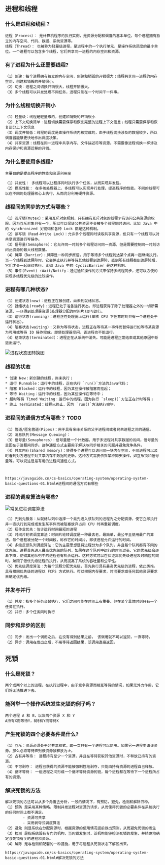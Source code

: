 ## 进程和线程

### 什么是进程和线程？

```
进程（Process）： 是计算机程序的执行实例，是资源分配和调度的基本单位，每个进程拥有独立的内存空间、代码、数据、系统资源等。
线程（Thread）： 也被称为轻量级进程，是进程中的一个执行单元，是操作系统调度的最小单位。一个进程可以包含多个线程，它们共享同一进程的内存空间和资源。
```

### 有了进程为什么还需要线程?

```
（1）创建：每个进程拥有独立的内存空间，创建和销毁的开销很大；线程共享同一进程的内存空间，创建和销毁的开销很小。
（2）切换：进程之间切换开销很大，线程开销很大。
（3）多个线程可以并发处理不同任务，进程只能在一个时间干一件事。
```

### 为什么线程切换开销小

```
（1）轻量级：线程是轻量级的，创建和销毁的开销很小
（2）上下文切换简单：进程切换需要保存和恢复完整的进程上下文信息；线程只需要保存和恢复部分上下文信息
（3）调度开销低：线程的调度是由操作系统内核完成的，由于线程切换涉及的数据较少，所以调度器能够更快地作出调度决策。
（4）共享资源：线程在同一进程中共享内存、文件描述符等资源，不需要像进程切换一样涉及内存保护和资源迁移的开销。
```

### 为什么要使用多线程?

```
主要目的是提高程序的性能和资源利用率

（1）并发性： 多线程可以让程序同时执行多个任务，从而实现并发性。
（2）提高性能： 在多核处理器上，多线程可以实现并行处理，提高程序的性能。不同的线程可以在不同的处理器核心上执行，从而充分利用硬件资源。
```

### 线程间的同步的方式有哪些？

```
（1）互斥锁(Mutex)：采用互斥对象机制，只有拥有互斥对象的线程才有访问公共资源的权限。因为互斥对象只有一个，所以可以保证公共资源不会被多个线程同时访问。比如 Java 中的 synchronized 关键词和各种 Lock 都是这种机制。
（2）读写锁（Read-Write Lock）：允许多个线程同时读取共享资源，但只有一个线程可以对共享资源进行写操作。
（3）信号量(Semaphore)：它允许同一时刻多个线程访问同一资源，但是需要控制同一时刻访问此资源的最大线程数量。
（4）屏障（Barrier）：屏障是一种同步原语，用于等待多个线程到达某个点再一起继续执行。当一个线程到达屏障时，它会停止执行并等待其他线程到达屏障，直到所有线程都到达屏障后，它们才会一起继续执行。比如 Java 中的 CyclicBarrier 是这种机制。
（5）事件(Event) :Wait/Notify：通过通知操作的方式来保持多线程同步，还可以方便的实现多线程优先级的比较操作。
```

### 进程有哪几种状态?

```
（1）创建状态(new)：进程正在被创建，尚未到就绪状态。
（2）就绪状态(ready)：进程已处于准备运行状态，即进程获得了除了处理器之外的一切所需资源，一旦得到处理器资源(处理器分配的时间片)即可运行。
（3）运行状态(running)：进程正在处理器上运行(单核 CPU 下任意时刻只有一个进程处于运行状态)。
（4）阻塞状态(waiting)：又称为等待状态，进程正在等待某一事件而暂停运行如等待某资源为可用或等待 IO 操作完成。即使处理器空闲，该进程也不能运行。
（4）结束状态(terminated)：进程正在从系统中消失。可能是进程正常结束或其他原因中断退出运行。
```

![进程状态图转换图](https://cdn.jsdelivr.net/gh/iamk123/typora@main/uPic/2023/08/14/15050016919967001691996700622uoyTCP-state-transition-of-process.png)

### 线程的状态

```
* 创建 New：新创建的线程，尚未执行；
* 运行 Runnable：运行中的线程，正在执行 `run()`方法的Java代码；
* 阻塞 Blocked：运行中的线程，因为某些操作被阻塞而挂起；
* 等待 Waiting：运行中的线程，因为某些操作在等待中；
* 超时等待 Timed Waiting：运行中的线程，因为执行 `sleep()`方法正在计时等待；
* 终止 Terminated：线程已终止，因为 `run()`方法执行完毕。
```



### 进程间的通信方式有哪些？ TODO

```
（1）管道/匿名管道(Pipes)：用于具有亲缘关系的父子进程间或者兄弟进程之间的通信。
（2）消息队列(Message Queuing)：
（3）信号量(Semaphores)：信号量是一个计数器，用于多进程对共享数据的访问，信号量的意图在于进程间同步。这种通信方式主要用于解决与同步相关的问题并避免竞争条件。
（4）共享内存(Shared memory)：使得多个进程可以访问同一块内存空间，不同进程可以及时看到对方进程中对共享内存中数据的更新。这种方式需要依靠某种同步操作，如互斥锁和信号量等。可以说这是最有用的进程间通信方式。



https://javaguide.cn/cs-basics/operating-system/operating-system-basic-questions-01.html#进程间的通信方式有哪些
```

### 进程的调度算法有哪些?

![常见进程调度算法](https://cdn.jsdelivr.net/gh/iamk123/typora@main/uPic/2023/08/14/15214316919977031691997703371xS8YPO-scheduling-algorithms-of-process.png)

```
（1）先到先服务：从就绪队列中选择一个最先进入该队列的进程为之分配资源，使它立即执行并一直执行到完成或发生某事件而被阻塞放弃占用 CPU 时再重新调度。
（2）短作业优先：估计运行时间最短的进程
（3）时间片轮转调度算法：时间片轮转调度是一种最古老，最简单，最公平且使用最广的算法。每个进程被分配一个时间段，称作它的时间片，即该进程允许运行的时间。
（4）多级反馈队列调度算法：它的主要思想是将进程分为多个队列，并且每个队列都有不同的优先级。进程首先进入最高优先级的队列，如果在这个队列中运行的时间过长，它的优先级会逐渐下降，使得其他队列中的进程也有机会运行。这种方式可以在保证高优先级进程及时响应的同时，兼顾了低优先级进程的执行，从而提高了系统的吞吐量和公平性。
（5）优先级调度算法：为每个流程分配优先级，首先执行具有最高优先级的进程，依此类推。具有相同优先级的进程以 FCFS 方式执行。可以根据内存要求，时间要求或任何其他资源要求来确定优先级。
```

### 并发与并行

```
（1）并发：指多个任务交替执行，它们之间可能在时间上有重叠，但在某个具体时刻只有一个任务在执行。
（2）并行：多个任务同时执行
```

### 同步和异步的区别

```
（1）同步：发出一个调用之后，在没有得到结果之前， 该调用就不可以返回，一直等待。
（2）异步：调用在发出之后，不用等待返回结果，该调用直接返回。
```



## 死锁

### 什么是死锁？

```
两个或两个以上的进程，在执行过程中，由于竞争资源而相互等待的情况，如果无外力作用，它们将无法推进下去。
```

### 能列举一个操作系统发生死锁的例子吗？

```
两个进程 A 和 B，以及两个资源 X 和 Y
A持有X而等待Y，B持有Y而等待X
```

### 产生死锁的四个必要条件是什么?

```
（1）互斥：资源必须处于非共享模式，即一次只有一个进程可以使用。如果另一进程申请该资源，那么必须等待直到该资源被释放为止。
（2）占有并等待： 进程持有至少一个资源，并且在等待获取其他资源时，不释放已持有的资源。
（3）不可剥夺： 进程已获得的资源不能被强制性地剥夺，只能由持有资源的进程自己释放。
（4）循环等待： 一组进程之间形成一个循环等待资源的链，每个进程都在等待下一个进程所占有的资源。
```



### 解决死锁的方法

```
解决死锁的方法可以从多个角度去分析，一般的情况下，有预防，避免，检测和解除四种。
（1）预防 是采用某种策略，限制并发进程对资源的请求，从而使得死锁的必要条件在系统执行的任何时间上都不满足。
		- 资源可共享
		- 采用剥夺式调度算法
（2）避免 则是系统在分配资源时，根据资源的使用情况提前做出预测，从而避免死锁的发生
（3）检测 是指系统设有专门的机构，当死锁发生时，该机构能够检测死锁的发生，并精确地确定与死锁有关的进程和资源。
（4）解除 是与检测相配套的一种措施，用于将进程从死锁状态下解脱出来。

https://javaguide.cn/cs-basics/operating-system/operating-system-basic-questions-01.html#解决死锁的方法
```

